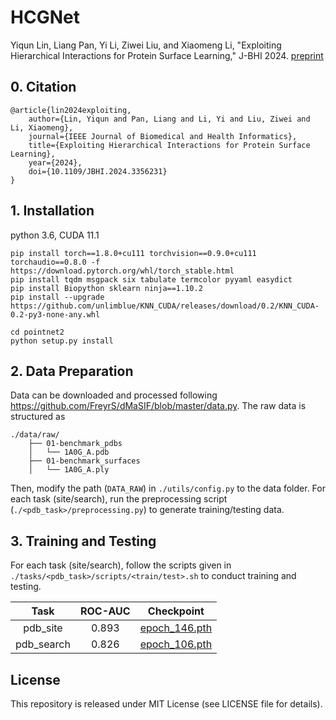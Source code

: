 # HCGNet

Yiqun Lin, Liang Pan, Yi Li, Ziwei Liu, and Xiaomeng Li, "Exploiting Hierarchical Interactions for Protein Surface Learning," J-BHI 2024. [preprint](https://arxiv.org/abs/2401.10144)

## 0. Citation

```
@article{lin2024exploiting,
    author={Lin, Yiqun and Pan, Liang and Li, Yi and Liu, Ziwei and Li, Xiaomeng},
    journal={IEEE Journal of Biomedical and Health Informatics}, 
    title={Exploiting Hierarchical Interactions for Protein Surface Learning}, 
    year={2024},
    doi={10.1109/JBHI.2024.3356231}
}
```

## 1. Installation

python 3.6, CUDA 11.1

```shell
pip install torch==1.8.0+cu111 torchvision==0.9.0+cu111 torchaudio==0.8.0 -f https://download.pytorch.org/whl/torch_stable.html
pip install tqdm msgpack six tabulate termcolor pyyaml easydict
pip install Biopython sklearn ninja==1.10.2
pip install --upgrade https://github.com/unlimblue/KNN_CUDA/releases/download/0.2/KNN_CUDA-0.2-py3-none-any.whl

cd pointnet2
python setup.py install
```

## 2. Data Preparation

Data can be downloaded and processed following https://github.com/FreyrS/dMaSIF/blob/master/data.py. The raw data is structured as

```shell
./data/raw/
    ├── 01-benchmark_pdbs
    │   └── 1A0G_A.pdb
    ├── 01-benchmark_surfaces
    │   └── 1A0G_A.ply
```

Then, modify the path (`DATA_RAW`) in `./utils/config.py` to the data folder. For each task (site/search), run the preprocessing script (`./<pdb_task>/preprocessing.py`) to generate training/testing data.

## 3. Training and Testing

For each task (site/search), follow the scripts given in `./tasks/<pdb_task>/scripts/<train/test>.sh` to conduct training and testing.

|    Task    | ROC-AUC |                          Checkpoint                          |
| :--------: | :-----: | :----------------------------------------------------------: |
|  pdb_site  |  0.893  | [epoch_146.pth](https://drive.google.com/file/d/1xit-W6v78Z4S3fKksIcPIhAPaIn7eU5n/view?usp=sharing) |
| pdb_search |  0.826  | [epoch_106.pth](https://drive.google.com/file/d/1CnK-Tdi-5rq0723py25jSpesOlRgj1NG/view?usp=sharing) |


## License

This repository is released under MIT License (see LICENSE file for details).
